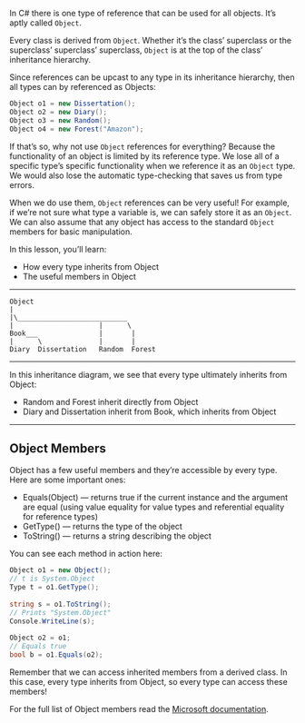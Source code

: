 In C# there is one type of reference that can be used for all objects. It’s aptly called `Object`.

Every class is derived from `Object`. Whether it’s the class’ superclass or the superclass’ superclass’ superclass, `Object` is at the top of the class’ inheritance hierarchy.

Since references can be upcast to any type in its inheritance hierarchy, then all types can by referenced as Objects:

```cs
Object o1 = new Dissertation();
Object o2 = new Diary();
Object o3 = new Random();
Object o4 = new Forest("Amazon");
```

If that’s so, why not use `Object` references for everything? Because the functionality of an object is limited by its reference type. We lose all of a specific type’s specific functionality when we reference it as an `Object` type. We would also lose the automatic type-checking that saves us from type errors.

When we do use them, `Object` references can be very useful! For example, if we’re not sure what type a variable is, we can safely store it as an `Object`. We can also assume that any object has access to the standard `Object` members for basic manipulation.

In this lesson, you’ll learn:

- How every type inherits from Object
- The useful members in Object

---

```
Object
|
|\___________________________
|                     |      \
Book___               |       |
|      \              |       |
Diary  Dissertation   Random  Forest
```

---

In this inheritance diagram, we see that every type ultimately inherits from Object:

- Random and Forest inherit directly from Object
- Diary and Dissertation inherit from Book, which inherits from Object

---

## Object Members

Object has a few useful members and they’re accessible by every type. Here are some important ones:

- Equals(Object) — returns true if the current instance and the argument are equal (using value equality for value types and referential equality for reference types)
- GetType() — returns the type of the object
- ToString() — returns a string describing the object

You can see each method in action here:

```cs
Object o1 = new Object();
// t is System.Object
Type t = o1.GetType();
 
string s = o1.ToString();
// Prints "System.Object"
Console.WriteLine(s);
 
Object o2 = o1;
// Equals true
bool b = o1.Equals(o2);
```

Remember that we can access inherited members from a derived class. In this case, every type inherits from Object, so every type can access these members!

For the full list of Object members read the [Microsoft documentation](https://learn.microsoft.com/en-us/dotnet/api/system.object?view=net-7.0).